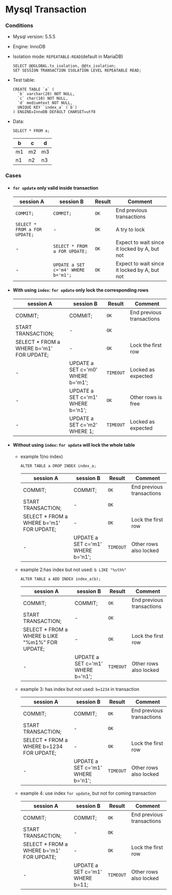 # Mysql Transaction

### Conditions

- Mysql version: 5.5.5
- Engine: InnoDB
- Isolation mode: `REPEATABLE-READ`(default in MariaDB)
    ```mysql
    SELECT @@GLOBAL.tx_isolation, @@tx_isolation;
    SET SESSION TRANSACTION ISOLATION LEVEL REPEATABLE READ;
    ```
- Test table:

    ```mysql
    CREATE TABLE `a` (
      `b` varchar(20) NOT NULL,
      `c` char(10) NOT NULL,
      `d` mediumtext NOT NULL,
      UNIQUE KEY `index_a` (`b`)
    ) ENGINE=InnoDB DEFAULT CHARSET=utf8
    ```

- Data:

    ```mysql
    SELECT * FROM a;
    ```
    | b  | c  | d  |
    |----|----|----|
    | m1 | m2 | m3 |
    | n1 | n2 | n3 |

### Cases

- #### ```for update``` only valid inside transaction

    | session A  | session B  | Result  | Comment |
    |------------|------------|---------|---------|
    | ```COMMIT;``` | ```COMMIT;``` | `OK` | End previous transactions |
    | ```SELECT * FROM a FOR UPDATE;``` | - | `OK` | A try to lock |
    | - | ```SELECT * FROM a FOR UPDATE;``` | `OK` | Expect to wait since it locked by A, but not  |
    | - | ```UPDATE a SET c='m4' WHERE b='m1';```| `OK` | Expect to wait since it locked by A, but not  |

- #### With using `index`: ```for update``` only lock the **corresponding rows**

    | session A  | session B  | Result  | Comment |
    |------------|------------|---------|---------|
    | COMMIT; | COMMIT; | `OK` | End previous transactions |
    | START TRANSACTION;|-|`OK`| |
    | SELECT * FROM a WHERE b='m1' FOR UPDATE;|-|`OK`|Lock the first row|
    | -| UPDATE a SET c='m0' WHERE b='m1';|`TIMEOUT`|Locked as expected|
    | -| UPDATE a SET c='m1' WHERE b='n1';|`OK`|Other rows is free|
    | -| UPDATE a SET c='m2' WHERE 1;|`TIMEOUT`|Locked as expected|

- #### Without using `index`: ```for update``` will lock the **whole table**

    - example 1(no index)

        ```mysql
        ALTER TABLE a DROP INDEX index_a;
        ```
        | session A  | session B  | Result  | Comment |
        |------------|------------|---------|---------|
        | COMMIT; | COMMIT; | `OK` | End previous transactions |
        | START TRANSACTION;|-|`OK`| |
        | SELECT * FROM a WHERE b='m1' FOR UPDATE;|-|`OK`|Lock the first row|
        | -| UPDATE a SET c='m1' WHERE b='n1';|`TIMEOUT`|Other rows also locked|

    - example 2:has index but not used: `b LIKE "%sth%"`

        ```mysql
        ALTER TABLE a ADD INDEX index_a(b);
        ```
        | session A  | session B  | Result  | Comment |
        |------------|------------|---------|---------|
        | COMMIT; | COMMIT; | `OK` | End previous transactions |
        | START TRANSACTION;|-|`OK`| |
        | SELECT * FROM a WHERE b LIKE "%m1%" FOR UPDATE;|-|`OK`|Lock the first row|
        | -| UPDATE a SET c='m1' WHERE b='n1';|`TIMEOUT`|Other rows also locked|

    - example 3: has index but not used: `b=1234` in transaction

        | session A  | session B  | Result  | Comment |
        |------------|------------|---------|---------|
        | COMMIT; | COMMIT; | `OK` | End previous transactions |
        | START TRANSACTION;|-|`OK`| |
        | SELECT * FROM a WHERE b=1234 FOR UPDATE;|-|`OK`|Lock the first row|
        | -| UPDATE a SET c='m1' WHERE b='n1';|`TIMEOUT`|Other rows also locked|

    - example 4: use index `for update`, but not for coming transaction

        | session A  | session B  | Result  | Comment |
        |------------|------------|---------|---------|
        | COMMIT; | COMMIT; | `OK` | End previous transactions |
        | START TRANSACTION;|-|`OK`| |
        | SELECT * FROM a WHERE b='m1' FOR UPDATE;|-|`OK`|Lock the first row|
        | -| UPDATE a SET c='m1' WHERE b=11;|`TIMEOUT`|Other rows also locked|



